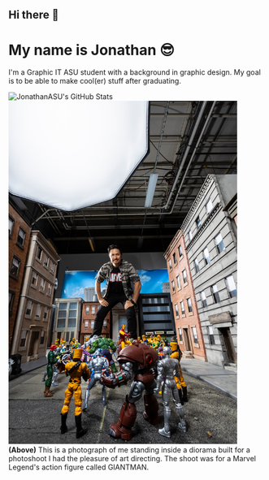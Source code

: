 ## Hi there 👋

<!--
**JonathanASU/JonathanASU** is a ✨ _special_ ✨ repository because its `README.md` (this file) appears on your GitHub profile.

Here are some ideas to get you started:

- 🔭 I’m currently working on ...
- 🌱 I’m currently learning ...
- 👯 I’m looking to collaborate on ...
- 🤔 I’m looking for help with ...
- 💬 Ask me about ...
- 📫 How to reach me: ...
- 😄 Pronouns: ...
- ⚡ Fun fact: ...
-->

<h1>My name is Jonathan &#128526</h1>

<p> I'm a Graphic IT ASU student with a background in graphic design. My goal is to be able to make cool(er) stuff after graduating.</p>

<img src="https://github-readme-stats.vercel.app/api?username=JonathanASU&theme=default&show_icons=true&hide_border=true&count_private=true" alt="JonathanASU's GitHub Stats" />

<img src="mavel diorama.png" style="width:450px">
    <div><figcaption><strong>(Above)</strong> This is a photograph of me standing inside a diorama built for a photoshoot I had the pleasure of art directing. The shoot was for a Marvel Legend's action figure called GIANTMAN.
</figure>

